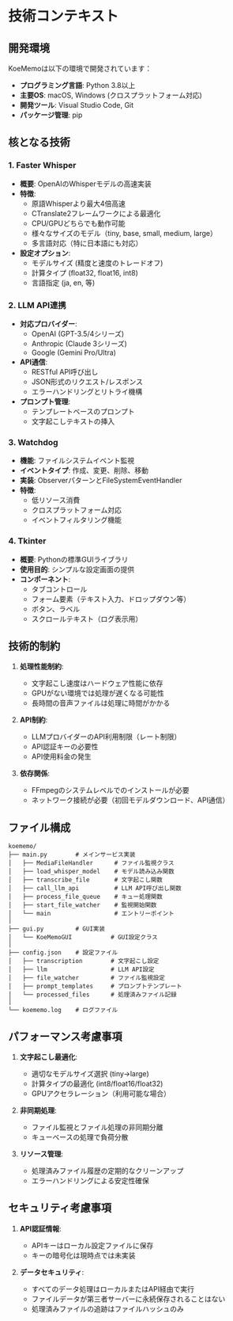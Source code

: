 # 技術コンテキスト

## 開発環境

KoeMemoは以下の環境で開発されています：

- **プログラミング言語**: Python 3.8以上
- **主要OS**: macOS, Windows (クロスプラットフォーム対応)
- **開発ツール**: Visual Studio Code, Git
- **パッケージ管理**: pip

## 核となる技術

### 1. Faster Whisper

- **概要**: OpenAIのWhisperモデルの高速実装
- **特徴**: 
  - 原語Whisperより最大4倍高速
  - CTranslate2フレームワークによる最適化
  - CPU/GPUどちらでも動作可能
  - 様々なサイズのモデル（tiny, base, small, medium, large）
  - 多言語対応（特に日本語にも対応）
- **設定オプション**:
  - モデルサイズ (精度と速度のトレードオフ)
  - 計算タイプ (float32, float16, int8)
  - 言語指定 (ja, en, 等)

### 2. LLM API連携

- **対応プロバイダー**:
  - OpenAI (GPT-3.5/4シリーズ)
  - Anthropic (Claude 3シリーズ)
  - Google (Gemini Pro/Ultra)
- **API通信**:
  - RESTful API呼び出し
  - JSON形式のリクエスト/レスポンス
  - エラーハンドリングとリトライ機構
- **プロンプト管理**:
  - テンプレートベースのプロンプト
  - 文字起こしテキストの挿入

### 3. Watchdog

- **機能**: ファイルシステムイベント監視
- **イベントタイプ**: 作成、変更、削除、移動
- **実装**: ObserverパターンとFileSystemEventHandler
- **特徴**: 
  - 低リソース消費
  - クロスプラットフォーム対応
  - イベントフィルタリング機能

### 4. Tkinter

- **概要**: Pythonの標準GUIライブラリ
- **使用目的**: シンプルな設定画面の提供
- **コンポーネント**:
  - タブコントロール
  - フォーム要素（テキスト入力、ドロップダウン等）
  - ボタン、ラベル
  - スクロールテキスト（ログ表示用）

## 技術的制約

1. **処理性能制約**:
   - 文字起こし速度はハードウェア性能に依存
   - GPUがない環境では処理が遅くなる可能性
   - 長時間の音声ファイルは処理に時間がかかる

2. **API制約**:
   - LLMプロバイダーのAPI利用制限（レート制限）
   - API認証キーの必要性
   - API使用料金の発生

3. **依存関係**:
   - FFmpegのシステムレベルでのインストールが必要
   - ネットワーク接続が必要（初回モデルダウンロード、API通信）

## ファイル構成

```
koememo/
├── main.py        # メインサービス実装
│   ├── MediaFileHandler      # ファイル監視クラス
│   ├── load_whisper_model    # モデル読み込み関数
│   ├── transcribe_file       # 文字起こし関数
│   ├── call_llm_api          # LLM API呼び出し関数
│   ├── process_file_queue    # キュー処理関数
│   ├── start_file_watcher    # 監視開始関数
│   └── main                  # エントリーポイント
│
├── gui.py         # GUI実装
│   └── KoeMemoGUI           # GUI設定クラス
│
├── config.json    # 設定ファイル
│   ├── transcription        # 文字起こし設定
│   ├── llm                  # LLM API設定
│   ├── file_watcher         # ファイル監視設定
│   ├── prompt_templates     # プロンプトテンプレート
│   └── processed_files      # 処理済みファイル記録
│
└── koememo.log    # ログファイル
```

## パフォーマンス考慮事項

1. **文字起こし最適化**:
   - 適切なモデルサイズ選択 (tiny→large)
   - 計算タイプの最適化 (int8/float16/float32)
   - GPUアクセラレーション（利用可能な場合）

2. **非同期処理**:
   - ファイル監視とファイル処理の非同期分離
   - キューベースの処理で負荷分散

3. **リソース管理**:
   - 処理済みファイル履歴の定期的なクリーンアップ
   - エラーハンドリングによる安定性確保

## セキュリティ考慮事項

1. **API認証情報**:
   - APIキーはローカル設定ファイルに保存
   - キーの暗号化は現時点では未実装

2. **データセキュリティ**:
   - すべてのデータ処理はローカルまたはAPI経由で実行
   - ファイルデータが第三者サーバーに永続保存されることはない
   - 処理済みファイルの追跡はファイルハッシュのみ 